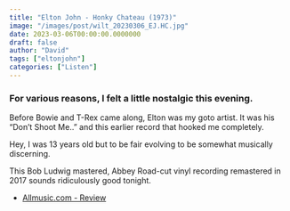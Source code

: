 ```yaml
---
title: "Elton John - Honky Chateau (1973)"
image: "/images/post/wilt_20230306_EJ.HC.jpg"
date: 2023-03-06T00:00:00.0000000
draft: false
author: "David"
tags: ["eltonjohn"]
categories: ["Listen"]
---
```

### For various reasons, I felt a little nostalgic this evening. 

 Before Bowie and T-Rex came along, Elton was my goto artist. It was his “Don’t Shoot Me..” and this earlier record that hooked me completely. 

 Hey, I was 13 years old but to be fair evolving to be somewhat musically discerning.

 This Bob Ludwig mastered, Abbey Road-cut vinyl recording remastered in 2017 sounds ridiculously good tonight. 

-  [Allmusic.com - Review](https://www.allmusic.com/album/honky-ch%C3%A2teau-mw0000650320)